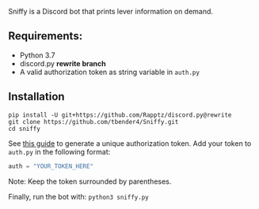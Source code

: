 Sniffy is a Discord bot that prints lever information on demand.

## Requirements:
- Python 3.7
- discord.py **rewrite branch**
- A valid authorization token as string variable in `auth.py`

## Installation

```
pip install -U git+https://github.com/Rapptz/discord.py@rewrite
git clone https://github.com/tbender4/Sniffy.git
cd sniffy
```
See [this guide](https://github.com/reactiflux/discord-irc/wiki/Creating-a-discord-bot-&-getting-a-token) to generate a unique authorization token. Add your token to `auth.py` in the following format:
```python
auth = "YOUR_TOKEN_HERE"
```
Note: Keep the token surrounded by parentheses.

Finally, run the bot with:
```python3 sniffy.py```
